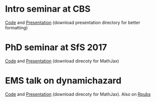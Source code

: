 # Intro seminar at CBS
[Code](https://github.com/boennecd/Talks/tree/master/intro_seminar_phd) and [Presentation](https://htmlpreview.github.io/?https://github.com/boennecd/Talks/blob/master/intro_seminar_phd/intro_seminar_phd.html) (download presentation directory for better formatting)

# PhD seminar at SfS 2017
[Code](https://github.com/boennecd/Talks/tree/master/sfs_17) and [Presentation](https://htmlpreview.github.io/?https://github.com/boennecd/Talks/blob/master/sfs_17/sfs_17.html#/) (download direcoty for MathJax)

# EMS talk on dynamichazard
[Code](https://github.com/boennecd/Talks/tree/master/EMS17) and [Presentation](https://htmlpreview.github.io/?https://github.com/boennecd/Talks/blob/master/EMS17/EMS17.html#/) (download direcoty for MathJax). Also on [Rpubs](http://rpubs.com/boennecd/EMS17)